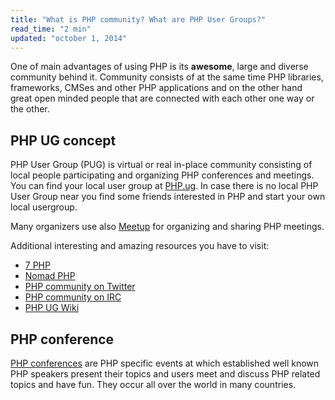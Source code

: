 ```yaml
---
title: "What is PHP community? What are PHP User Groups?"
read_time: "2 min"
updated: "october 1, 2014"
---
```


One of main advantages of using PHP is its **awesome**, large and diverse community behind it. Community consists of at the same time
PHP libraries, frameworks, CMSes and other PHP applications and on the other hand great open minded people that are connected with
each other one way or the other.

## PHP UG concept

PHP User Group (PUG) is virtual or real in-place community consisting of local people participating and organizing PHP conferences and meetings. You
can find your local user group at [PHP.ug][php-ug]. In case there is no local PHP User Group near you find some friends interested in PHP and start your own local
usergroup.

Many organizers use also [Meetup](http://www.meetup.com/) for organizing and sharing PHP meetings.

Additional interesting and amazing resources you have to visit:

* [7 PHP](http://7php.com/category/conferences-user-groups/)
* [Nomad PHP](http://nomadphp.com)
* [PHP community on Twitter](https://twitter.com/phpc)
* [PHP community on IRC](irc://chat.freenode.net:6667/phpc)
* [PHP UG Wiki](https://wiki.php.net/usergroups)

## PHP conference

[PHP conferences](http://php.net/conferences/index.php) are PHP specific events at which established well known PHP speakers present their
topics and users meet and discuss PHP related topics and have fun. They occur all over the world in many countries.

[php-ug]: http://php.ug
